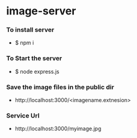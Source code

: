 # image-server 


### To install server 
* $ npm i 

### To Start the server 
* $ node express.js 

### Save the image files in the public dir
* http://localhost:3000/<imagename.extnesion>

### Service Url 
* http://localhost:3000/myimage.jpg